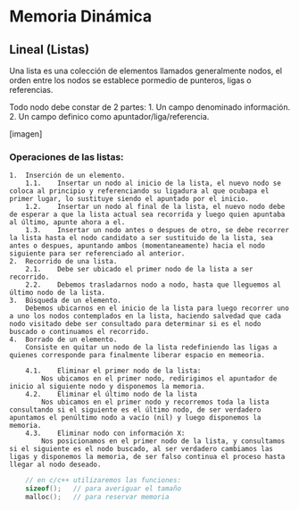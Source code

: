 # Memoria Dinámica

## Lineal (Listas)

Una lista es una colección de elementos llamados generalmente nodos, el orden entre los nodos se establece pormedio de punteros, ligas o referencias.

Todo nodo debe constar de 2 partes:
    1.  Un campo denominado información.
    2.  Un campo definico como apuntador/liga/referencia.

[imagen]

### Operaciones de las listas:
    1.  Inserción de un elemento.
        1.1.    Insertar un nodo al inicio de la lista, el nuevo nodo se coloca al principio y referenciando su ligadura al que ocubapa el primer lugar, lo sustituye siendo el apuntado por el inicio.
        1.2.    Insertar un nodo al final de la lista, el nuevo nodo debe de esperar a que la lista actual sea recorrida y luego quien apuntaba al último, apunte ahora a el.
        1.3.    Insertar un nodo antes o despues de otro, se debe recorrer la lista hasta el nodo candidato a ser sustituido de la lista, sea antes o despues, apuntando ambos (momentaneamente) hacia el nodo siguiente para ser referenciado al anterior.
    2.  Recorrido de una lista.
        2.1.    Debe ser ubicado el primer nodo de la lista a ser recorrido.
        2.2.    Debemos trasladarnos nodo a nodo, hasta que lleguemos al último nodo de la lista.
    3.  Búsqueda de un elemento.
        Debemos ubicarnos en el inicio de la lista para luego recorrer uno a uno los nodos contemplados en la lista, haciendo salvedad que cada nodo visitado debe ser consultado para determinar si es el nodo buscado o continuamos el recorrido.
    4.  Borrado de un elemento.
        Consiste en quitar un nodo de la lista redefiniendo las ligas a quienes corresponde para finalmente liberar espacio en memeoria.

        4.1.    Eliminar el primer nodo de la lista:
            Nos ubicamos en el primer nodo, redirigimos el apuntador de inicio al siguiente nodo y disponemos la memoria.
        4.2.    Eliminar el último nodo de la lista
            Nos ubicamos en el primer nodo y recorremos toda la lista consultando si el siguiente es el último nodo, de ser verdadero apuntamos el penúltimo nodo a vacío (nil) y luego disponemos la memoria.
        4.3.    Eliminar nodo con información X:
            Nos posicionamos en el primer nodo de la lista, y consultamos si el siguiente es el nodo buscado, al ser verdadero cambiamos las ligas y disponemos la memoria, de ser falso continua el proceso hasta llegar al nodo deseado.

``` cpp
    // en c/c++ utilizaremos las funciones:
    sizeof();   // para averiguar el tamaño
    malloc();   // para reservar memoria
```
